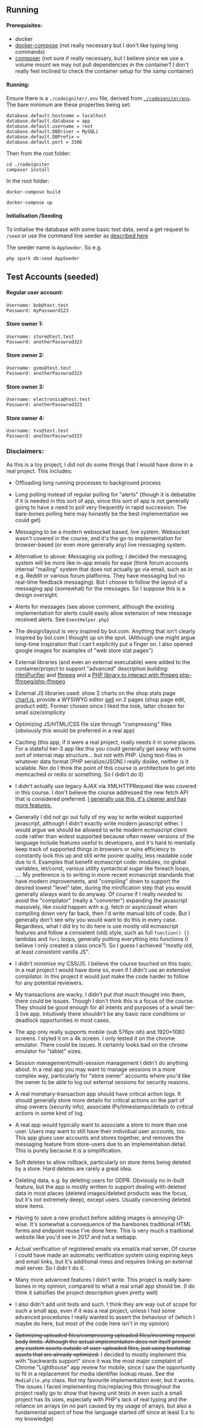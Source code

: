 ## Running

#### Prerequisites:
- docker
- [docker-compose](https://docs.docker.com/compose/install/) (not really necessary but I don't like typing long commands)
- [composer](https://getcomposer.org/download/) (not sure if really necessary, but I believe since we use a volume mount we may not pull dependencies in the container? I don't really feel inclined to check the container setup for the xamp container)


#### Running:

Ensure there is a `./codeigniter/.env` file, derived from [`./codeigniter/env`](./codeigniter/env).
The bare minimum are these properties being set:

```
database.default.hostname = localhost
database.default.database = app
database.default.username = root
database.default.DBDriver = MySQLi
database.default.DBPrefix =
database.default.port = 3306
```

Then from the root folder:

```
cd ./codeigniter
composer install
```

In the root folder:

```
docker-compose build
```

```
docker-compose up
```

#### Initialisation /Seeding

To initialise the database with some basic test data, send a get request to `/seed`
or use the command line seeder as [described here](https://codeigniter4.github.io/CodeIgniter4/dbmgmt/seeds.html#command-line-seeding)

The seeder name is `AppSeeder`. So e.g.
```
php spark db:seed AppSeeder
```

## Test Accounts (seeded)

#### Regular user account:
```
Username: bob@test.test
Password: myPassword123
```

#### Store owner 1:
```
Username: store@test.test
Password: anotherPasswrod323
```

#### Store owner 2:
```
Username: gsms@test.test
Password: anotherPasswrod323
```

#### Store owner 3:
```
Username: electronica@test.test
Password: anotherPasswrod323
```

#### Store owner 4:
```
Username: tvs@test.test
Password: anotherPasswrod323
```

### Disclaimers:

As this is a toy project, I did not do some things that I would have done in a real project.
This includes:

- Offloading long running processes to background process
- Long polling instead of regular polling for "alerts" (though it is debatable if it is needed in this sort of app, since this sort of app is not generally going to have a need to poll very frequently in rapid succession. The bare-bones polling here may honestly be the best implementation we could get)
- Messaging to be a modern websocket based, live system. Websocket wasn't covered in the course, and it's the go-to implementation for browser-based (or even more generally any) live messaging system.
- Alternative to above: Messaging via polling; I decided the messaging system will be more like in-app emails for ease (think forum accounts internal "mailing" system that does not actually go via email, such as in e.g. Reddit or various forum platforms. They have messaging but no real-time feedback messaging). But I choose to follow the layout of a messaging app (somewhat) for the messages. So I suppose this is a design oversight.
- Alerts for messages (see above comment, although the existing implementation for alerts could easily allow extension of new message received alerts. See `EventHelper.php`)
- The design/layout is very inspired by bol.com. Anything that isn't clearly inspired by bol.com I thought up on the spot. (Although one might argue long-time inspiration that I can't explicitly put a finger on. I also opened google images for examples of "web store stat pages")
- External libraries (and even an external executable) were added to the container/project to support "advanced" description building: [HtmlPurifier](http://htmlpurifier.org/) and [ffmpeg](https://ffmpeg.org/) and a [PHP library to interact with ffmpeg php-ffmpeg/php-ffmpeg](https://packagist.org/packages/php-ffmpeg/php-ffmpeg)
- External JS libraries used: show 2 charts on the shop stats page [chart.js](https://www.chartjs.org/), provide a WYSIWYG editor [pell](https://github.com/jaredreich/pell) on 2 pages (shop page edit, product edit). Former chosen since I liked the look, latter chosen for small size/simplicity
- Optimizing JS/HTML/CSS file size through "compressing" files (obviously this would be preferred in a real app)
- Caching (this app, if it were a real project, really needs it in some places. For a stateful tier-3 app like this you could generally get away with some sort of internal map structure... but not with PHP. Using text-files in whatever data format [PHP serialize/JSON] I really dislike, neither is it scalable. Nor do I think the point of this course is architecture to get into memcached or redis or something. So I didn't do it)
- I didn't actually use legacy AJAX via XMLHTTPRequest like was covered in this course. I don't believe the course addressed the new fetch API that is considered preferred. [I generally use this, it's cleaner and has more features.](https://developer.mozilla.org/en-US/docs/Web/API/Fetch_API/Using_Fetch#:~:text=Fetch%20provides%20a%20better%20alternative)
- Generally I did not go out fully of my way to write widest supported javascript, although I didn't exactly write modern javascript either. I would argue we should be allowed to write modern ecmascript client code rather than widest supported because often newer versions of the language include features useful to developers, and it's hard to mentally keep track of supported things in browsers or ruins efficiency to constantly look this up and still write poorer quality, less readable code due to it. Examples that benefit ecmascript code: modules, no global variables, let/const, various utility syntactical sugar like foreach loops, .... My preference is to writing in more recent ecmascript standards that have modern improvements, and "compiling" down to support the desired lowest "level" later, during the minification step that you would generally always want to do anyway. Of course if I really _needed_ to avoid the "compilator" (really a "converter") expanding the javascript massively, like could happen with e.g. fetch or async/await when compiling down very far back, then I'd write manual bits of code. But I generally don't see why you would want to do this in every case. Regardless, what I did try to do here is use mostly old ecmascript features and follow a consistent (old) style, such as full `function() {}` lambdas and `fori` loops, generally putting everything into functions (I believe I only created a class once?). So I guess I achieved "mostly old, at least consistent vanilla JS".
- I didn't minimise my CSS/JS. I believe the course touched on this topic. In a real project I would have done so, even if I didn't use an extensive compilator. In this project it would just make the code harder to follow for any potential reviewers.
- My transactions are wacky, I didn't put _that much_ thought into them, there could be issues. Though I don't think this is a focus of the course. They should be good enough for all intents and purposes of a small tier-3 live app. Intuitively there shouldn't be any basic race conditions or deadlock opportunities in most cases.
- The app only really supports mobile (sub 576px ish) and 1920×1080 screens. I styled it on a 4k screen. I only tested it on the chrome emulator. There could be issues. It certainly looks bad on the chrome emulator for "tablet" sizes.
- Session management/multi-session management I didn't do anything about. In a real app you may want to manage sessions in a more complex way, particularly for "store owner" accounts where you'd like the owner to be able to log out external sessions for security reasons.
- A real monetary-transaction app should have critical action logs. It should generally store more details for critical actions on the part of shop owners (security info), associate IPs/timestamps/details to critical actions in some kind of log. 
- A real app would typically want to associate a store to more than one user. Users may want to still have their individual user accounts, too. This app glues user accounts and stores together, and removes the messaging feature from store-users due to an implementation detail. This is purely because it is a simplification.
- Soft deletes to allow rollback, particularly on store items being deleted by a store. Hard deletes are rarely a great idea.
- Deleting data, e.g. by deleting users for GDPR. Obviously no in-built feature, but the app is mostly written to support dealing with deleted data in most places (deleted images/deleted products was the focus, but it's not extremely deep), except users. Usually concerning deleted store items.
- Having to save a new product before adding images is annoying UI-wise. It's somewhat a consequence of the barebones traditional HTML forms and endpoint reuse I've done here. This is very much a tradtional website like you'd see in 2017 and not a webapp.
- Actual verification of registered emails via email/a mail server. Of course I could have made an automatic verification system using expiring keys and email links, but it's additional mess and requires linking an external mail server. So I didn't do it. 
- Many more advanced features I didn't write. This project is really bare-bones in my opinion, compared to what a real small app should be. (I do think it satisifies the project description given pretty well)
- I also didn't add unit tests and such. I think they are way out of scope for such a small app, even if it was a real project, unless I had some advanced procedures I really wanted to assert the behaviour of (which I maybe do here, but most of the code here isn't in my opinion)

- ~~Optimizing uploaded files/compressing uploaded files/incoming request body limits. Although the actual implementation does not itself provide any custom assets outside of user-uploaded files, just using bootstrap assets that are already optimized.~~ I decided to mostly implement this with "backwards support" since it was the most major complaint of Chrome "Lighthouse" app review for mobile, since I saw the opportunity to fit in a replacement for media identifier lookup reuse. See the `MediaFile.php` class. Not my favourite implementation ever, but it works. The issues I faced implementing this/replacing this throughout the project really go to show that having unit tests in even such a small project has its uses, especially with PHP's lack of real typing and the reliance on arrays (in no part caused by my usage of arrays, but also a fundamental aspect of how the language started off since at least 5.x to my knowledge)